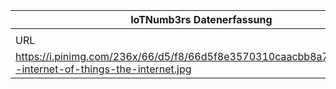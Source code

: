 |IoTNumb3rs Datenerfassung|||||||||||
| ---- | ---- | ---- | ---- | ---- | ---- | ---- | ---- | ---- | ---- | ---- |
||||||||||||
|URL|home_url|filename|device_class|device_count|market_class|market_volume|prognosis_year|publication_year|authorship_class|Dropbox folder|
|https://i.pinimg.com/236x/66/d5/f8/66d5f8e3570310caacbb8a7482f31ef3--internet-of-things-the-internet.jpg|https://www.pinterest.de/marjanovicnenad/big-data-cloud-nsit-iot/?lp=true|file6_66d5f8e3570310caacbb8a7482f31ef3--internet-of-things-the-internet.jpg|devices (in MENA)|70000000|||2015|--------------|pinterest|Pattoho/20190101-2100|
